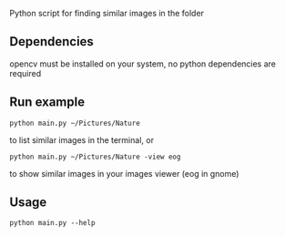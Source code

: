 Python script for finding similar images in the folder

## Dependencies

opencv must be installed on your system, no python dependencies are required

## Run example

```shell script
python main.py ~/Pictures/Nature
```
to list similar images in the terminal, or
```shell script
python main.py ~/Pictures/Nature -view eog
```
to show similar images in your images viewer (eog in gnome)

## Usage

```shell script
python main.py --help
```
